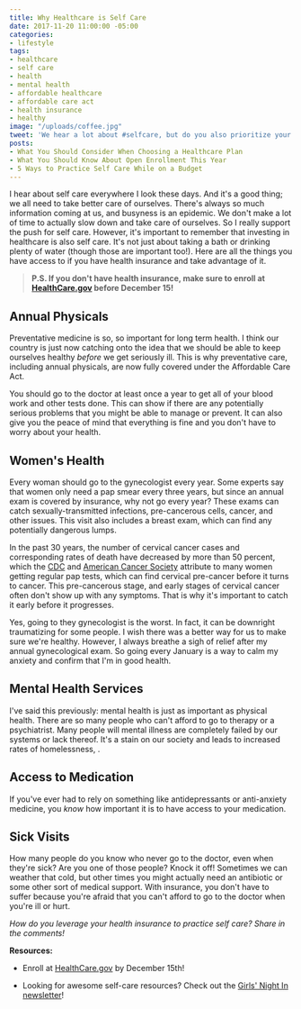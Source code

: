 ```yaml
---
title: Why Healthcare is Self Care
date: 2017-11-20 11:00:00 -05:00
categories:
- lifestyle
tags:
- healthcare
- self care
- health
- mental health
- affordable healthcare
- affordable care act
- health insurance
- healthy
image: "/uploads/coffee.jpg"
tweet: 'We hear a lot about #selfcare, but do you also prioritize your #healthcare? '
posts:
- What You Should Consider When Choosing a Healthcare Plan
- What You Should Know About Open Enrollment This Year
- 5 Ways to Practice Self Care While on a Budget
---
```


I hear about self care everywhere I look these days. And it's a good thing; we all need to take better care of ourselves. There's always so much information coming at us, and busyness is an epidemic. We don't make a lot of time to actually slow down and take care of ourselves. So I really support the push for self care. However, it's important to remember that investing in healthcare is also self care. It's not just about taking a bath or drinking plenty of water (though those are important too!). Here are all the things you have access to if you have health insurance and take advantage of it.

> **P.S. If you don't have health insurance, make sure to enroll at [HealthCare.gov](http://www.healthcare.gov) before December 15!**

## Annual Physicals

Preventative medicine is so, so important for long term health. I think our country is just now catching onto the idea that we should be able to keep ourselves healthy *before* we get seriously ill. This is why preventative care, including annual physicals, are now fully covered under the Affordable Care Act.

You should go to the doctor at least once a year to get all of your blood work and other tests done. This can show if there are any potentially serious problems that you might be able to manage or prevent. It can also give you the peace of mind that everything is fine and you don't have to worry about your health.

## Women's Health

Every woman should go to the gynecologist every year. Some experts say that women only need a pap smear every three years, but since an annual exam is covered by insurance, why not go every year? These exams can catch sexually-transmitted infections, pre-cancerous cells, cancer, and other issues. This visit also includes a breast exam, which can find any potentially dangerous lumps.

In the past 30 years, the number of cervical cancer cases and corresponding rates of death have decreased by more than 50 percent, which the [CDC](https://www.cdc.gov/cancer/cervical/statistics/index.htm) and [American Cancer Society](https://www.cancer.org/cancer/cervical-cancer/detection-diagnosis-staging.html) attribute to many women getting regular pap tests, which can find cervical pre-cancer before it turns to cancer. This pre-cancerous stage, and early stages of cervical cancer often don't show up with any symptoms. That is why it's important to catch it early before it progresses.

Yes, going to they gynecologist is the worst. In fact, it can be downright traumatizing for some people. I wish there was a better way for us to make sure we're healthy. However, I always breathe a sigh of relief after my annual gynecological exam. So going every January is a way to calm my anxiety and confirm that I'm in good health.

## Mental Health Services

I've said this previously: mental health is just as important as physical health. There are so many people who can't afford to go to therapy or a psychiatrist. Many people will mental illness are completely failed by our systems or lack thereof. It's a stain on our society and leads to increased rates of homelessness, .

## Access to Medication

If you've ever had to rely on something like antidepressants or anti-anxiety medicine, you *know* how important it is to have access to your medication.

## Sick Visits

How many people do you know who never go to the doctor, even when they're sick? Are you one of those people? Knock it off! Sometimes we can weather that cold, but other times you might actually need an antibiotic or some other sort of medical support. With insurance, you don't have to suffer because you're afraid that you can't afford to go to the doctor when you're ill or hurt.

*How do you leverage your health insurance to practice self care? Share in the comments!*

**Resources:**

* Enroll at [HealthCare.gov](http://www.healthcare.gov) by December 15th!

* Looking for awesome self-care resources? Check out the [Girls' Night In newsletter](http://girlsnightinclub.com?ref=WFFuTlErVEg=)!